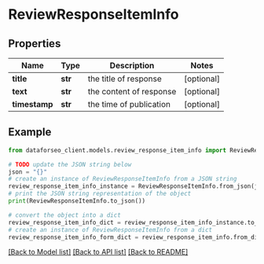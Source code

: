 # ReviewResponseItemInfo


## Properties

Name | Type | Description | Notes
------------ | ------------- | ------------- | -------------
**title** | **str** | the title of response | [optional] 
**text** | **str** | the content of response | [optional] 
**timestamp** | **str** | the time of publication | [optional] 

## Example

```python
from dataforseo_client.models.review_response_item_info import ReviewResponseItemInfo

# TODO update the JSON string below
json = "{}"
# create an instance of ReviewResponseItemInfo from a JSON string
review_response_item_info_instance = ReviewResponseItemInfo.from_json(json)
# print the JSON string representation of the object
print(ReviewResponseItemInfo.to_json())

# convert the object into a dict
review_response_item_info_dict = review_response_item_info_instance.to_dict()
# create an instance of ReviewResponseItemInfo from a dict
review_response_item_info_form_dict = review_response_item_info.from_dict(review_response_item_info_dict)
```
[[Back to Model list]](../README.md#documentation-for-models) [[Back to API list]](../README.md#documentation-for-api-endpoints) [[Back to README]](../README.md)


